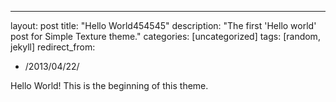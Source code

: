 ---
layout: post
title: "Hello World454545"
description: "The first 'Hello world' post for Simple Texture theme."
categories: [uncategorized]
tags: [random, jekyll]
redirect_from:
  - /2013/04/22/

Hello World! This is the beginning of this theme.
